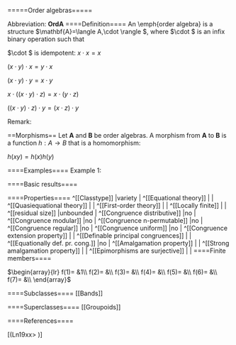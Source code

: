 =====Order algebras=====

Abbreviation: **OrdA**
====Definition====
An \emph{order algebra} is a structure $\mathbf{A}=\langle A,\cdot
\rangle $, where $\cdot $ is an infix binary operation such that


$\cdot $ is idempotent:  $x\cdot x=x$


$(x\cdot y)\cdot x=y\cdot x$


$(x\cdot y)\cdot y=x\cdot y$


$x\cdot ((x\cdot y)\cdot z)=x\cdot(y\cdot z)$


$((x\cdot y)\cdot z)\cdot y=(x\cdot z)\cdot y$

Remark: 


==Morphisms==
Let $\mathbf{A}$ and $\mathbf{B}$ be order algebras. A morphism from $\mathbf{A}$
to $\mathbf{B}$ is a function $h:A\rightarrow B$ that is a homomorphism: 

$h(xy)=h(x)h(y)$

====Examples====
Example 1: 

====Basic results====

====Properties====
^[[Classtype]]  |variety |
^[[Equational theory]]  | |
^[[Quasiequational theory]]  | |
^[[First-order theory]]  | |
^[[Locally finite]]  | |
^[[residual size]]  |unbounded |
^[[Congruence distributive]]  |no |
^[[Congruence modular]]  |no |
^[[Congruence n-permutable]]  |no |
^[[Congruence regular]]  |no |
^[[Congruence uniform]]  |no |
^[[Congruence extension property]]  | |
^[[Definable principal congruences]]  | |
^[[Equationally def. pr. cong.]]  |no |
^[[Amalgamation property]]  | |
^[[Strong amalgamation property]]  | |
^[[Epimorphisms are surjective]]  | |
====Finite members====

$\begin{array}{lr}
f(1)= &1\\
f(2)= &\\
f(3)= &\\
f(4)= &\\
f(5)= &\\
f(6)= &\\
f(7)= &\\
\end{array}$

====Subclasses====
[[Bands]] 

====Superclasses====
[[Groupoids]] 


====References====

[(Ln19xx>
)]